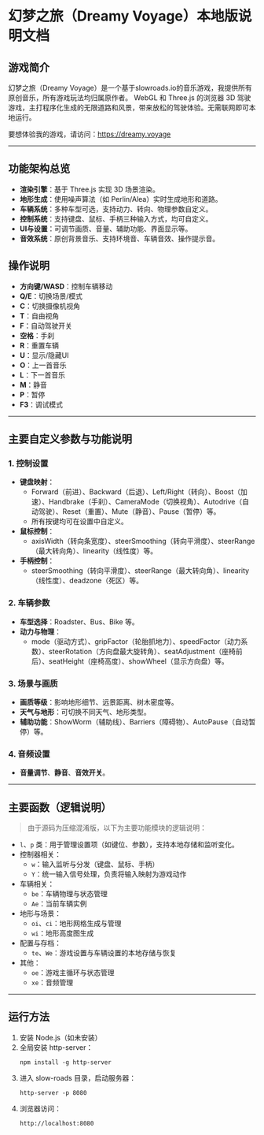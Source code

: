 # 幻梦之旅（Dreamy Voyage）本地版说明文档

## 游戏简介

幻梦之旅（Dreamy Voyage）是一个基于slowroads.io的音乐游戏，我提供所有原创音乐，所有游戏玩法均归属原作者。 WebGL 和 Three.js 的浏览器 3D 驾驶游戏，主打程序化生成的无限道路和风景，带来放松的驾驶体验。无需联网即可本地运行。

要想体验我的游戏，请访问：https://dreamy.voyage

---

## 功能架构总览

- **渲染引擎**：基于 Three.js 实现 3D 场景渲染。
- **地形生成**：使用噪声算法（如 Perlin/Alea）实时生成地形和道路。
- **车辆系统**：多种车型可选，支持动力、转向、物理参数自定义。
- **控制系统**：支持键盘、鼠标、手柄三种输入方式，均可自定义。
- **UI与设置**：可调节画质、音量、辅助功能、界面显示等。
- **音效系统**：原创背景音乐、支持环境音、车辆音效、操作提示音。

## 操作说明

- **方向键/WASD**：控制车辆移动
- **Q/E**：切换场景/模式
- **C**：切换摄像机视角
- **T**：自由视角
- **F**：自动驾驶开关
- **空格**：手刹
- **R**：重置车辆
- **U**：显示/隐藏UI
- **O**：上一首音乐
- **L**：下一首音乐
- **M**：静音
- **P**：暂停
- **F3**：调试模式

---

## 主要自定义参数与功能说明

### 1. 控制设置

- **键盘映射**：
  - Forward（前进）、Backward（后退）、Left/Right（转向）、Boost（加速）、Handbrake（手刹）、CameraMode（切换视角）、Autodrive（自动驾驶）、Reset（重置）、Mute（静音）、Pause（暂停）等。
  - 所有按键均可在设置中自定义。
- **鼠标控制**：
  - axisWidth（转向条宽度）、steerSmoothing（转向平滑度）、steerRange（最大转向角）、linearity（线性度）等。
- **手柄控制**：
  - steerSmoothing（转向平滑度）、steerRange（最大转向角）、linearity（线性度）、deadzone（死区）等。

### 2. 车辆参数

- **车型选择**：Roadster、Bus、Bike 等。
- **动力与物理**：
  - mode（驱动方式）、gripFactor（轮胎抓地力）、speedFactor（动力系数）、steerRotation（方向盘最大旋转角）、seatAdjustment（座椅前后）、seatHeight（座椅高度）、showWheel（显示方向盘）等。

### 3. 场景与画质

- **画质等级**：影响地形细节、远景距离、树木密度等。
- **天气与地形**：可切换不同天气、地形类型。
- **辅助功能**：ShowWorm（辅助线）、Barriers（障碍物）、AutoPause（自动暂停）等。

### 4. 音频设置

- **音量调节**、**静音**、**音效开关**。

---

## 主要函数（逻辑说明）

> 由于源码为压缩混淆版，以下为主要功能模块的逻辑说明：

- `l`、`p` 类：用于管理设置项（如键位、参数），支持本地存储和监听变化。
- 控制器相关：
  - `w`：输入监听与分发（键盘、鼠标、手柄）
  - `Y`：统一输入信号处理，负责将输入映射为游戏动作
- 车辆相关：
  - `be`：车辆物理与状态管理
  - `Ae`：当前车辆实例
- 地形与场景：
  - `oi`、`ci`：地形网格生成与管理
  - `wi`：地形高度图生成
- 配置与存档：
  - `te`、`We`：游戏设置与车辆设置的本地存储与恢复
- 其他：
  - `oe`：游戏主循环与状态管理
  - `xe`：音频管理

---

## 运行方法

1. 安装 Node.js（如未安装）
2. 全局安装 http-server：
   ```
   npm install -g http-server
   ```
3. 进入 slow-roads 目录，启动服务器：
   ```
   http-server -p 8080
   ```
4. 浏览器访问：
   ```
   http://localhost:8080
   ```
